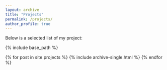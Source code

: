 ```yaml
---
layout: archive
title: "Projects"
permalink: /projects/
author_profile: true
---
```


Below is a selected list of my project:

{% include base_path %}

{% for post in site.projects %}
    {% include archive-single.html %}
{% endfor %}